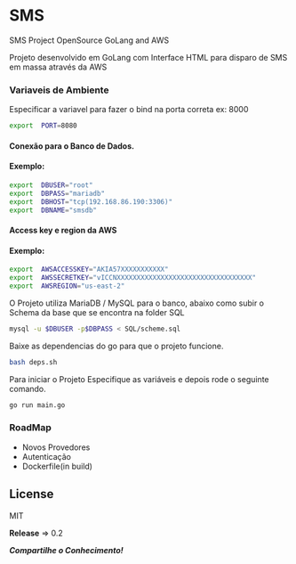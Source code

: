 # SMS
SMS Project OpenSource GoLang and AWS

Projeto desenvolvido em GoLang com Interface HTML para disparo de SMS em massa através da AWS




### Variaveis de Ambiente

Especificar a variavel para fazer o bind na porta correta ex: 8000
```sh
export  PORT=8080
```
#### Conexão para o Banco de Dados.
#### Exemplo:
```sh
export	DBUSER="root"
export	DBPASS="mariadb"
export	DBHOST="tcp(192.168.86.190:3306)"
export	DBNAME="smsdb"
```

#### Access key e region da AWS
#### Exemplo:
```sh
export  AWSACCESSKEY="AKIA57XXXXXXXXXXX"
export  AWSSECRETKEY="vICCNXXXXXXXXXXXXXXXXXXXXXXXXXXXXXXXXXX"
export  AWSREGION="us-east-2"
```

O Projeto utiliza MariaDB / MySQL para o banco, abaixo como subir o Schema da base que se encontra na folder SQL
```sh
mysql -u $DBUSER -p$DBPASS < SQL/scheme.sql
```
Baixe as dependencias do go para que o projeto funcione.
```sh
bash deps.sh
```

Para iniciar o Projeto Especifique as variáveis e depois rode o seguinte comando.
```sh
go run main.go
```

### RoadMap

- Novos Provedores
- Autenticação
- Dockerfile(in build)

License
---
MIT

**Release** => 0.2

***Compartilhe o Conhecimento!***